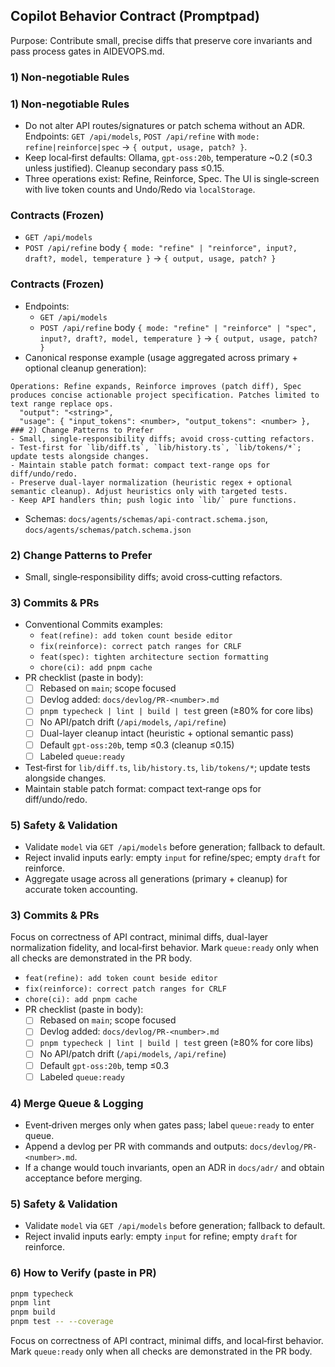 ## Copilot Behavior Contract (Promptpad)

Purpose: Contribute small, precise diffs that preserve core invariants and pass process gates in AIDEVOPS.md.

### 1) Non‑negotiable Rules
### 1) Non‑negotiable Rules
- Do not alter API routes/signatures or patch schema without an ADR. Endpoints: `GET /api/models`, `POST /api/refine` with `mode: refine|reinforce|spec` → `{ output, usage, patch? }`.
- Keep local‑first defaults: Ollama, `gpt-oss:20b`, temperature ~0.2 (≤0.3 unless justified). Cleanup secondary pass ≤0.15.
- Three operations exist: Refine, Reinforce, Spec. The UI is single‑screen with live token counts and Undo/Redo via `localStorage`.

### Contracts (Frozen)
  - `GET /api/models`
  - `POST /api/refine` body `{ mode: "refine" | "reinforce", input?, draft?, model, temperature }` → `{ output, usage, patch? }`
### Contracts (Frozen)
- Endpoints:
  - `GET /api/models`
  - `POST /api/refine` body `{ mode: "refine" | "reinforce" | "spec", input?, draft?, model, temperature }` → `{ output, usage, patch? }`
- Canonical response example (usage aggregated across primary + optional cleanup generation):
```
Operations: Refine expands, Reinforce improves (patch diff), Spec produces concise actionable project specification. Patches limited to text range replace ops.
  "output": "<string>",
  "usage": { "input_tokens": <number>, "output_tokens": <number> },
### 2) Change Patterns to Prefer
- Small, single‑responsibility diffs; avoid cross‑cutting refactors.
- Test‑first for `lib/diff.ts`, `lib/history.ts`, `lib/tokens/*`; update tests alongside changes.
- Maintain stable patch format: compact text‑range ops for diff/undo/redo.
- Preserve dual-layer normalization (heuristic regex + optional semantic cleanup). Adjust heuristics only with targeted tests.
- Keep API handlers thin; push logic into `lib/` pure functions.
```
- Schemas: `docs/agents/schemas/api-contract.schema.json`, `docs/agents/schemas/patch.schema.json`

### 2) Change Patterns to Prefer
- Small, single‑responsibility diffs; avoid cross‑cutting refactors.
### 3) Commits & PRs
- Conventional Commits examples:
  - `feat(refine): add token count beside editor`
  - `fix(reinforce): correct patch ranges for CRLF`
  - `feat(spec): tighten architecture section formatting`
  - `chore(ci): add pnpm cache`
- PR checklist (paste in body):
  - [ ] Rebased on `main`; scope focused
  - [ ] Devlog added: `docs/devlog/PR-<number>.md`
  - [ ] `pnpm typecheck | lint | build | test` green (≥80% for core libs)
  - [ ] No API/patch drift (`/api/models`, `/api/refine`)
  - [ ] Dual-layer cleanup intact (heuristic + optional semantic pass)
  - [ ] Default `gpt-oss:20b`, temp ≤0.3 (cleanup ≤0.15)
  - [ ] Labeled `queue:ready`
- Test‑first for `lib/diff.ts`, `lib/history.ts`, `lib/tokens/*`; update tests alongside changes.
- Maintain stable patch format: compact text‑range ops for diff/undo/redo.
### 5) Safety & Validation
- Validate `model` via `GET /api/models` before generation; fallback to default.
- Reject invalid inputs early: empty `input` for refine/spec; empty `draft` for reinforce.
- Aggregate usage across all generations (primary + cleanup) for accurate token accounting.
### 3) Commits & PRs
Focus on correctness of API contract, minimal diffs, dual-layer normalization fidelity, and local‑first behavior. Mark `queue:ready` only when all checks are demonstrated in the PR body.
  - `feat(refine): add token count beside editor`
  - `fix(reinforce): correct patch ranges for CRLF`
  - `chore(ci): add pnpm cache`
- PR checklist (paste in body):
  - [ ] Rebased on `main`; scope focused
  - [ ] Devlog added: `docs/devlog/PR-<number>.md`
  - [ ] `pnpm typecheck | lint | build | test` green (≥80% for core libs)
  - [ ] No API/patch drift (`/api/models`, `/api/refine`)
  - [ ] Default `gpt-oss:20b`, temp ≤0.3
  - [ ] Labeled `queue:ready`

### 4) Merge Queue & Logging
- Event‑driven merges only when gates pass; label `queue:ready` to enter queue.
- Append a devlog per PR with commands and outputs: `docs/devlog/PR-<number>.md`.
- If a change would touch invariants, open an ADR in `docs/adr/` and obtain acceptance before merging.

### 5) Safety & Validation
- Validate `model` via `GET /api/models` before generation; fallback to default.
- Reject invalid inputs early: empty `input` for refine; empty `draft` for reinforce.

### 6) How to Verify (paste in PR)
```bash
pnpm typecheck
pnpm lint
pnpm build
pnpm test -- --coverage
```

Focus on correctness of API contract, minimal diffs, and local‑first behavior. Mark `queue:ready` only when all checks are demonstrated in the PR body.
